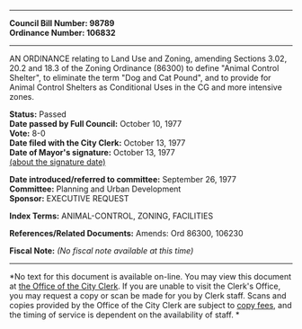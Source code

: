 * * * * *  
  
**Council Bill Number: [](#h0)[](#h2)98789**   
**Ordinance Number: 106832**  
  
* * * * *  
  
AN ORDINANCE relating to Land Use and Zoning, amending Sections 3.02, 20.2 and 18.3 of the Zoning Ordinance (86300) to define "Animal Control Shelter", to eliminate the term "Dog and Cat Pound", and to provide for Animal Control Shelters as Conditional Uses in the CG and more intensive zones.  
  
**Status:** Passed   
**Date passed by Full Council:** October 10, 1977   
**Vote:** 8-0   
**Date filed with the City Clerk:** October 13, 1977   
**Date of Mayor's signature:** October 13, 1977   
[(about the signature date)](/~public/approvaldate.htm)   
  
  
**Date introduced/referred to committee:** September 26, 1977   
**Committee:** Planning and Urban Development   
**Sponsor:** EXECUTIVE REQUEST   
  
**Index Terms:** ANIMAL-CONTROL, ZONING, FACILITIES  
  
**References/Related Documents:** Amends: Ord 86300, 106230  
  
**Fiscal Note:** *(No fiscal note available at this time)*  
  
* * * * *  
  
*No text for this document is available on-line. You may view this document at [the Office of the City Clerk](http://www.seattle.gov/leg/clerk/contactUs.htm). If you are unable to visit the Clerk's Office, you may request a copy or scan be made for you by Clerk staff. Scans and copies provided by the Office of the City Clerk are subject to [copy fees](http://clerk.seattle.gov/~public/clerkfees.htm), and the timing of service is dependent on the availability of staff. *  
  
  

